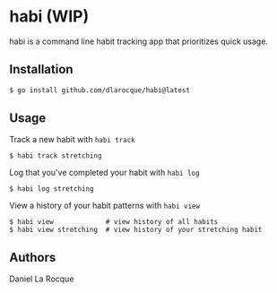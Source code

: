 # habi (WIP)


habi is a command line habit tracking app that prioritizes quick usage.

## Installation

```zsh
$ go install github.com/dlarocque/habi@latest
```

## Usage

Track a new habit with `habi track`
```
$ habi track stretching
```

Log that you've completed your habit with `habi log`
```
$ habi log stretching
```

View a history of your habit patterns with `habi view`
```
$ habi view             # view history of all habits
$ habi view stretching  # view history of your stretching habit
```

## Authors

Daniel La Rocque
